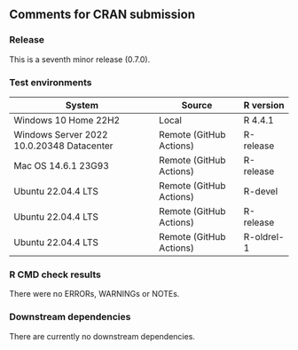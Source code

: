 ## Comments for CRAN submission

### Release

This is a seventh minor release (0.7.0).

### Test environments

| System                                    | Source                  | R version  |
|-----------------------------------|--------------------|------------------|
| Windows 10 Home 22H2                      | Local                   | R 4.4.1    |
| Windows Server 2022 10.0.20348 Datacenter | Remote (GitHub Actions) | R-release  |
| Mac OS 14.6.1 23G93                       | Remote (GitHub Actions) | R-release  |
| Ubuntu 22.04.4 LTS                        | Remote (GitHub Actions) | R-devel    |
| Ubuntu 22.04.4 LTS                        | Remote (GitHub Actions) | R-release  |
| Ubuntu 22.04.4 LTS                        | Remote (GitHub Actions) | R-oldrel-1 |

### R CMD check results

There were no ERRORs, WARNINGs or NOTEs.

### Downstream dependencies

There are currently no downstream dependencies.

